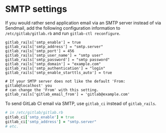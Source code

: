 # SMTP settings

If you would rather send application email via an SMTP server instead of via
Sendmail, add the following configuration information to
`/etc/gitlab/gitlab.rb` and run `gitlab-ctl reconfigure`.

```
gitlab_rails['smtp_enable'] = true
gitlab_rails['smtp_address'] = "smtp.server"
gitlab_rails['smtp_port'] = 456
gitlab_rails['smtp_user_name'] = "smtp user"
gitlab_rails['smtp_password'] = "smtp password"
gitlab_rails['smtp_domain'] = "example.com"
gitlab_rails['smtp_authentication'] = "login"
gitlab_rails['smtp_enable_starttls_auto'] = true

# If your SMTP server does not like the default 'From: gitlab@localhost' you
# can change the 'From' with this setting.
gitlab_rails['gitlab_email_from'] = 'gitlab@example.com'
```

To send GitLab CI email via SMTP, use `gitlab_ci` instead of `gitlab_rails`.

```ruby
# in /etc/gitlab/gitlab.rb
gitlab_ci['smtp_enable'] = true
gitlab_ci['smtp_address'] = "smtp.server"
# etc.
```
